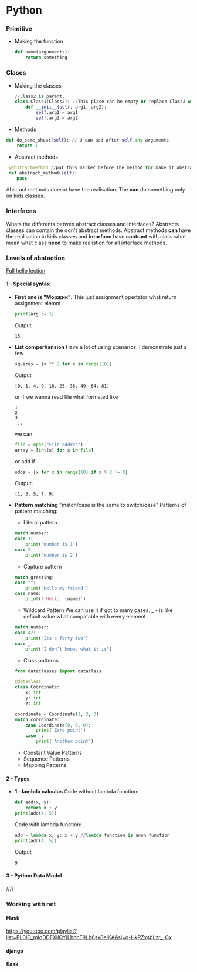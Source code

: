 # Python

### Primitive

- Making the function
  ```python
  def name(argunments):
      return something
  ```

### Clases

- Making the classes

  ```python
  //Class2 is parent.
  class Class1(Class2): //This place can be empty or replace Class2 with ABC to make the class abstact
      def __init__(self, arg1, arg2):
          self.arg1 = arg1
          self.arg2 = arg2
  ```

- Methods

```python
def do_some_sheat(self): // U can add after self any arguments
    return 1
```

- Abstract methods

```python
 @abstractmethod //put this marker before the method for make it abstract
 def abstract_method(self):
    pass
```

Abstract methods doesnt have the realisation. The **can** do something only on kids classes.

### Interfaces

Whats the differents betwen abstract classes and interfaces?
Abstracts classes can contain the don't abstract methods. Abstract methods **can** have the realisation in kids classes and **intarface** have **contract** with class what mean what class **need** to make realistion for all interface methods.

### Levels of abstaction

[Full hello lection](https://www.youtube.com/watch?v=_EHgMxtrOmE)

#### 1 - Special syntax

- **First one is "Моржик"**.
  This just assignment opertator what return assignment elemnt
  ```python
  print(arg := 1)
  ```
  Output
  ```
  15
  ```
- **List comperhansion**
  Have a lot of using scenarios. I demonstrate just a few
  ```python
  squares = [x ** 2 for x in range(10)]
  ```
  Output
  ```
  [0, 1, 4, 9, 16, 25, 36, 49, 64, 81]
  ```
  or if we wanna read file what formated like
  ```
  1
  2
  3
  ...
  ```
  we can
  ```python
  file = open("File addres")
  array = [int(x) for x in file]
  ```
  or add if
  ```python
  odds = [x for x in range(10) if x % 2 != 0]
  ```
  Output:
  ```
  [1, 3, 5, 7, 9]
  ```
- **Pattern matching**
  "match/case is the same to switch/case"
  Patterns of pattern matching:

  - Literal pattern

  ```python
  match number:
  case 1:
      print('number is 1')
  case 2:
      print('number is 2')
  ```

  - Capture pattern

  ```python
  match greeting:
  case "":
      print('Hello my friend')
  case name:
      print(f'Hello  {name}')
  ```

  - Wildcard Pattern
    We can use it if got to many cases. \_ - is like defoult value what compatable with every element

  ```python
  match number:
  case 42:
      print("Its’s forty two")
  case _:
      print("I don’t know, what it is")
  ```

  - Class patterns

  ```python
  from dataclasses import dataclass

  @dataclass
  class Coordinate:
      x: int
      y: int
      z: int

  coordinate = Coordinate(1, 2, 3)
  match coordinate:
      case Coordinate(0, 0, 0):
          print('Zero point')
      case _:
          print('Another point')
  ```

  - Constant Value Patterns
  - Sequence Patterns
  - Mapping Patterns

#### 2 - Types

- **1 - lambda calculus**
  Code without lambda function:
  ```python
  def add(x, y):
      return x + y
  print(add(4, 5))
  ```
  Code with lambda function:
  ```python
  add = lambda x, y: x + y //lambda function is anon function
  print(add(4, 5))
  ```
  Output
  ```
  9
  ```

#### 3 - Python Data Model

////

### Working with net

#### Flask

https://youtube.com/playlist?list=PL0lO_mIqDDFXiIQYjLbncE9Lb6sx8elKA&si=q-HkRZxsbLzr_-Cx

#### django

#### flask

